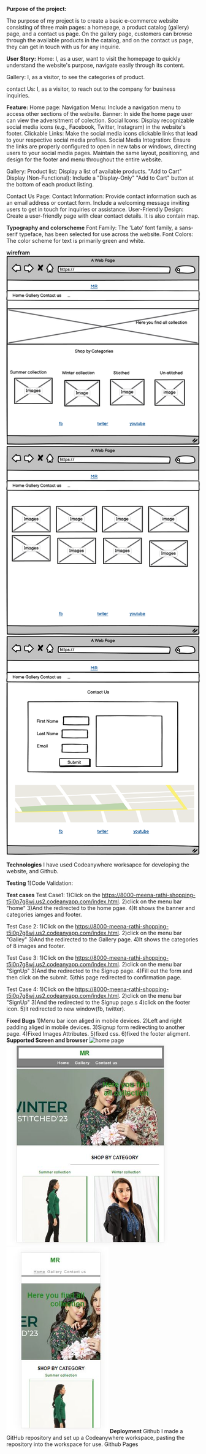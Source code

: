 
**Purpose of the project:**

The purpose of my project is to create a basic e-commerce website consisting of three main pages: a homepage, a product catalog (gallery) page, and a contact us page. On the gallery page, customers can browse through the available products in the catalog, and on the contact us page, they can get in touch with us for any inquirie.

**User Story:**
Home:
I, as a user,  want to visit the homepage to quickly understand the website's purpose, navigate easily through its content.

Gallery:
I, as a visitor, to see the categories of product.

contact Us:
I, as a visitor, to reach out to the company for business inquiries.

**Feature:**
Home page:
Navigation Menu: Include a navigation menu to access other sections of the website.
Banner: In side the home page user can view the adversitment of colection.
Social Icons: Display recognizable social media icons (e.g., Facebook, Twitter, Instagram) in the website's footer.
Clickable Links: Make the social media icons clickable links that lead to your respective social media profiles.
Social Media Integration: Ensure the links are properly configured to open in new tabs or windows, directing users to your social media pages.
Maintain the same layout, positioning, and design for the footer and menu throughout the entire website.

Gallery:
Product list: Display a list of available products.
"Add to Cart" Display (Non-Functional): Include a "Display-Only" "Add to Cart" button at the bottom of each product listing.

Contact Us Page:
Contact Information: Provide contact information such as an email address or contact form.
Include a welcoming message inviting users to get in touch for inquiries or assistance.
User-Friendly Design: Create a user-friendly page with clear contact details.
It is also contain map.

**Typography and colorscheme**
Font Family: The 'Lato' font family, a sans-serif typeface, has been selected for use across the website.
Font Colors: The color scheme for text is primarily green and white.

**wirefram**
![home page](assets/readme-doc/home.png)
![home page](assets/readme-doc/gallery.png)
![home page](assets/readme-doc/contactus.png)

**Technologies**
I have used Codeanywhere worksapce for  developing the website, and Github.

**Testing**
1)Code Validation:

**Test cases**
Test Case1:
1)Click on the <https://8000-meena-rathi-shopping-t5i0p7g8wj.us2.codeanyapp.com/index.html>.
2)click on the menu bar "home"
3)And the redirected to the home pgae.
4)It shows the banner and categories iamges and footer.

Test Case 2:
1)Click on the <https://8000-meena-rathi-shopping-t5i0p7g8wj.us2.codeanyapp.com/index.html>.
2)click on the menu bar "Galley"
3)And the redirected to the Gallery page.
4)It shows the categories of 8 images and footer.

Test Case 3:
1)Click on the <https://8000-meena-rathi-shopping-t5i0p7g8wj.us2.codeanyapp.com/index.html>.
2)click on the menu bar "SignUp"
3)And the redirected to the Signup page.
4)Fill out the form and then click on the submit.
5)this page redirected to confirmation page.


Test Case 4:
1)Click on the <https://8000-meena-rathi-shopping-t5i0p7g8wj.us2.codeanyapp.com/index.html>.
2)click on the menu bar "SignUp"
3)And the redirected to the Signup page.s
4)click on the footer icon.
5)it redirected to new window(fb, twitter).

**Fixed Bugs**
1)Menu bar icon aliged in mobile devices.
2)Left and right padding aliged in mobile devices.
3)Signup form redirecting to another page.
4)Fixed Images Attributes.
5)fixed css.
6)fixed the footer aligment.
**Supported Screen and browser**
![home page](assets/readme-doc/chromebrowser.JPG)
![home page](assets/readme-doc/miniipad_img.JPG)
![home page](assets/readme-doc/mobile_img.JPG)
**Deployment**
Github
I made a GitHub repository and set up a Codeanywhere workspace, pasting the repository into the workspace for use.
 Github Pages

